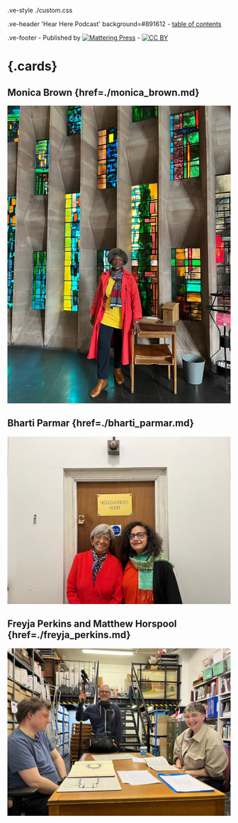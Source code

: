 .ve-style ./custom.css

.ve-header 'Hear Here Podcast' background=#891612
    - [table of contents](/)

.ve-footer
    - Published by [![Mattering Press](https://www.matteringpress.org/wp-content/themes/matteringpress/img/mattering-press.png)](https://www.matteringpress.org/)
    - [![CC BY](https://licensebuttons.net/l/by/4.0/88x31.png)](https://creativecommons.org/licenses/by/4.0/)

# {.cards}

## Monica Brown {href=./monica_brown.md}

![](/media/monica_brown_12.jpg)

## Bharti Parmar {href=./bharti_parmar.md}

![](/media/bharti_parmar_2.jpeg)

## Freyja Perkins and Matthew Horspool {href=./freyja_perkins.md}

![](/media/freyja_perkins_2.jpeg)
